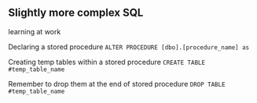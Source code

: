 ## Slightly more complex SQL
learning at work

Declaring a stored procedure
`` ALTER PROCEDURE [dbo].[procedure_name] as ``

Creating temp tables within a stored procedure
`` CREATE TABLE #temp_table_name ``

Remember to drop them at the end of stored procedure
`` DROP TABLE #temp_table_name ``
